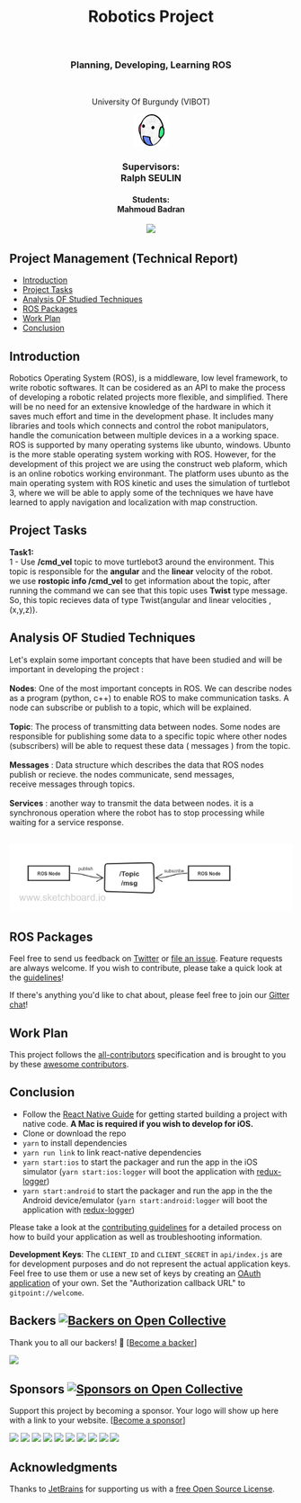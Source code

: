 <h1 align="center"> Robotics Project </h1> <br>
<h3 align="center"> Planning, Developing, Learning ROS </h3> <br>
<p align="center">
University Of Burgundy (VIBOT)
  <p align="center">
      <img src = "vibot.png" width=60>
  </p>
</p>

<h3 align="center">                       
Supervisors: <br>  
 Ralph SEULIN
</h3>
<h4 align="center">                       
Students: <br>  
 Mahmoud Badran
</h4>
<p align="center">
  <p align = "center">
     <img  src = "https://www.ros.org/news/2016/05/23/kinetic.png" width=400>
  </p>
</p>


<!-- START doctoc generated TOC please keep comment here to allow auto update -->
<!-- DON'T EDIT THIS SECTION, INSTEAD RE-RUN doctoc TO UPDATE -->
## Project Management (Technical Report)

- [Introduction](#introduction)
- [Project Tasks](#Project-Tasks)
- [Analysis OF Studied Techniques](#Analysis-OF-Studied-Techniques)
- [ROS Packages](#ROS-Packages)
- [Work Plan](#Work-Plan)
- [Conclusion](#Conclusion)

<!-- END doctoc generated TOC please keep comment here to allow auto update -->

## Introduction
Robotics Operating System (ROS), is a middleware, low level framework, to write robotic softwares. It can be cosidered as an API to make the process of developing a robotic related projects more flexible, and simplified. There will be no need for an extensive knowledge of the hardware in which it saves much effort and time in the development phase. It includes many libraries and tools which connects and control the robot manipulators, handle the comunication between multiple devices in a a working space. <br>
ROS is supported by many operating systems like ubunto, windows. Ubunto is the more stable operating system working with ROS. However, for the development of this project we are using the construct web plaform, which is an online robotics working environmant. The platform uses ubunto as the main operating system with ROS kinetic and uses the simulation of turtlebot 3, where we will be able to apply some of the techniques we have have learned to apply navigation and localization with map construction.  

## Project Tasks 
**Task1:** <br>
1 - Use **/cmd_vel** topic to move turtlebot3 around the environment. This topic is responsible for the **angular** and the **linear** velocity of the robot.<br>
    we use **rostopic info /cmd_vel** to get information about the topic, after running the command we can see that this topic uses **Twist** type message. So, this topic recieves data of type Twist(angular and linear velocities ,(x,y,z)).  

## Analysis OF Studied Techniques

Let's explain some important concepts that have been studied and will be important in developing the project : <br><br>
**Nodes**: One of the most important concepts in ROS. We can describe nodes as a program (python, c++) to enable ROS to make communication tasks. A node can subscribe or publish to a topic, which will be explained. <br><br>
**Topic**: The process of transmitting data between nodes. Some nodes are responsible for publishing some data to a specific topic where other nodes (subscribers) will be able to request these data ( messages ) from the topic.<br><br>
**Messages** : Data structure which describes the data that ROS nodes publish or recieve. the nodes communicate, send messages, receive messages through topics.<br><br>
**Services** : another way to transmit the data between nodes. it is a synchronous operation where the robot has to stop processing while waiting for a service response.<br><br>

<p align="center">
  <p align = "center">
     <img  src = "XCndTVvlwmaG.png" width=700>
  </p>
</p>

## ROS Packages

Feel free to send us feedback on [Twitter](https://twitter.com/gitpointapp) or [file an issue](https://github.com/gitpoint/git-point/issues/new). Feature requests are always welcome. If you wish to contribute, please take a quick look at the [guidelines](./CONTRIBUTING.md)!

If there's anything you'd like to chat about, please feel free to join our [Gitter chat](https://gitter.im/git-point)!

## Work Plan

This project follows the [all-contributors](https://github.com/kentcdodds/all-contributors) specification and is brought to you by these [awesome contributors](./CONTRIBUTORS.md).

## Conclusion

- Follow the [React Native Guide](https://facebook.github.io/react-native/docs/getting-started.html) for getting started building a project with native code. **A Mac is required if you wish to develop for iOS.**
- Clone or download the repo
- `yarn` to install dependencies
- `yarn run link` to link react-native dependencies
- `yarn start:ios` to start the packager and run the app in the iOS simulator (`yarn start:ios:logger` will boot the application with [redux-logger](<https://github.com/evgenyrodionov/redux-logger>))
- `yarn start:android` to start the packager and run the app in the the Android device/emulator (`yarn start:android:logger` will boot the application with [redux-logger](https://github.com/evgenyrodionov/redux-logger))

Please take a look at the [contributing guidelines](./CONTRIBUTING.md) for a detailed process on how to build your application as well as troubleshooting information.

**Development Keys**: The `CLIENT_ID` and `CLIENT_SECRET` in `api/index.js` are for development purposes and do not represent the actual application keys. Feel free to use them or use a new set of keys by creating an [OAuth application](https://github.com/settings/applications/new) of your own. Set the "Authorization callback URL" to `gitpoint://welcome`.

## Backers [![Backers on Open Collective](https://opencollective.com/git-point/backers/badge.svg)](#backers)

Thank you to all our backers! 🙏 [[Become a backer](https://opencollective.com/git-point#backer)]

<a href="https://opencollective.com/git-point#backers" target="_blank"><img src="https://opencollective.com/git-point/backers.svg?width=890"></a>

## Sponsors [![Sponsors on Open Collective](https://opencollective.com/git-point/sponsors/badge.svg)](#sponsors)

Support this project by becoming a sponsor. Your logo will show up here with a link to your website. [[Become a sponsor](https://opencollective.com/git-point#sponsor)]

<a href="https://opencollective.com/git-point/sponsor/0/website" target="_blank"><img src="https://opencollective.com/git-point/sponsor/0/avatar.svg"></a>
<a href="https://opencollective.com/git-point/sponsor/1/website" target="_blank"><img src="https://opencollective.com/git-point/sponsor/1/avatar.svg"></a>
<a href="https://opencollective.com/git-point/sponsor/2/website" target="_blank"><img src="https://opencollective.com/git-point/sponsor/2/avatar.svg"></a>
<a href="https://opencollective.com/git-point/sponsor/3/website" target="_blank"><img src="https://opencollective.com/git-point/sponsor/3/avatar.svg"></a>
<a href="https://opencollective.com/git-point/sponsor/4/website" target="_blank"><img src="https://opencollective.com/git-point/sponsor/4/avatar.svg"></a>
<a href="https://opencollective.com/git-point/sponsor/5/website" target="_blank"><img src="https://opencollective.com/git-point/sponsor/5/avatar.svg"></a>
<a href="https://opencollective.com/git-point/sponsor/6/website" target="_blank"><img src="https://opencollective.com/git-point/sponsor/6/avatar.svg"></a>
<a href="https://opencollective.com/git-point/sponsor/7/website" target="_blank"><img src="https://opencollective.com/git-point/sponsor/7/avatar.svg"></a>
<a href="https://opencollective.com/git-point/sponsor/8/website" target="_blank"><img src="https://opencollective.com/git-point/sponsor/8/avatar.svg"></a>
<a href="https://opencollective.com/git-point/sponsor/9/website" target="_blank"><img src="https://opencollective.com/git-point/sponsor/9/avatar.svg"></a>

## Acknowledgments

Thanks to [JetBrains](https://www.jetbrains.com) for supporting us with a [free Open Source License](https://www.jetbrains.com/buy/opensource).
